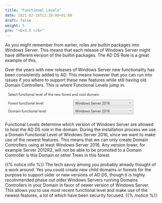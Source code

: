 ```yaml
---
title: "Functional Levels"
date: 2021-02-16T11:39:08+01:00
draft: false
weight: 5
pre: "<b>3.5 </b>"
---
```


As you might remember from earlier, roles are builtin packages into Windows Server. This means that each release of Windows Server might have different version of the builtin packages. The AD DS Role is a great example of this.

Over the years with new releases of Windows Server new functionality has been consistently added to AD. This means however that you can run into issues if you where to support these new features while still having old Domain Controllers. This is where Functional Levels jump in. 

![](functional_levels.png)

Functional Levels determine which version of Windows Server are allowed to host the AD DS role in the domain. During the installation process we use a Domain Functional Level of Windows Server 2016, since we want to make use of the newest features. This means that we can only create Domain Controllers using at least Windows Server 2016. Any version lower, for example Server 2012R2, will not be able to be promoted to a Domain Controller is this Domain or other Trees in this forest.

{{% notice info %}}
The tech savvy among you probably already thought of a work around. Yes you could create new child domains or forests for the purpose to support older or new versions of AD DS, though it is highly recommended phase out older Windows Servers running Domains Controllers in your Domain in favor of newer version of Windows Server. This allows you to use most recent functional level and make use of the newest features, a lot of which have been security focused.
{{% /notice %}}
